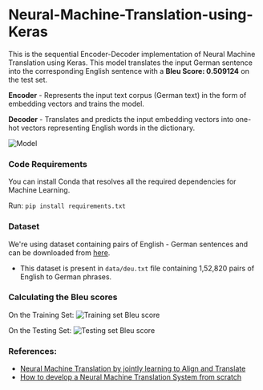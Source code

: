 # Neural-Machine-Translation-using-Keras
This is the sequential Encoder-Decoder implementation of Neural Machine Translation using Keras. This model translates the input German sentence into the corresponding English sentence with a **Bleu Score: 0.509124** on the test set.

**Encoder** - Represents the input text corpus (German text) in the form of embedding vectors and trains the model.

**Decoder** - Translates and predicts the input embedding vectors into one-hot vectors representing English words in the dictionary.

![Model](https://github.com/vibhor98/Neural-Machine-Translation-using-Keras/blob/master/images/model.png)

### Code Requirements
You can install Conda that resolves all the required dependencies for Machine Learning.

Run: `pip install requirements.txt`

### Dataset
We're using dataset containing pairs of English - German sentences and can be downloaded from [here](http://www.manythings.org/anki/).
* This dataset is present in `data/deu.txt` file containing 1,52,820 pairs of English to German phrases.

### Calculating the Bleu scores
On the Training Set:
![Training set Bleu score](https://github.com/vibhor98/Neural-Machine-Translation-using-Keras/blob/master/images/train_bleu.png)

On the Testing Set:
![Testing set Bleu score](https://github.com/vibhor98/Neural-Machine-Translation-using-Keras/blob/master/images/test_bleu.png)

### References:
* [Neural Machine Translation by jointly learning to Align and Translate](https://arxiv.org/pdf/1409.0473v7.pdf)
* [How to develop a Neural Machine Translation System from scratch](https://machinelearningmastery.com/develop-neural-machine-translation-system-keras/)
